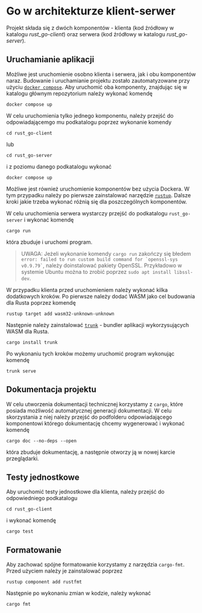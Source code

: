 # Go w architekturze klient-serwer

Projekt składa się z dwóch komponentów - klienta (kod źródłowy w katalogu *rust_go-client*) oraz serwera (kod źródłowy w katalogu *rust_go-server*). 

## Uruchamianie aplikacji

Możliwe jest uruchomienie osobno klienta i serwera, jak i obu komponentów naraz. Budowanie i uruchamianie projektu zostało zautomatyzowane przy użyciu [`docker compose`](https://docs.docker.com/compose/install/). Aby uruchomić oba komponenty, znajdując się w katalogu głównym repozytorium należy wykonać komendę

```
docker compose up
```

W celu uruchomienia tylko jednego komponentu, należy przejść do odpowiadającemgo mu podkatalogu poprzez wykonanie komendy 

```
cd rust_go-client
```

lub 

```
cd rust_go-server
``` 

i z poziomu danego podkatalogu wykonać

```
docker compose up
```

Możliwe jest również uruchomienie komponentów bez użycia Dockera. W tym przypadku należy po pierwsze zainstalować narzędzie [`rustup`](https://www.rust-lang.org/tools/install). Dalsze kroki jakie trzeba wykonać różnią się dla poszczególnych komponentów.

W celu uruchomienia serwera wystarczy przejść do podkatalogu `rust_go-server` i wykonać komendę

```
cargo run
```

która zbuduje i uruchomi program.

> UWAGA: Jeżeli wykonanie komendy `cargo run` zakończy się błedem ``` error: failed to run custom build command for `openssl-sys v0.9.79` ```, należy doinstalować pakiety OpenSSL. Przykładowo w systemie Ubuntu można to zrobić poprzez `sudo apt install libssl-dev`. 

W przypadku klienta przed uruchomieniem należy wykonać kilka dodatkowych kroków. Po pierwsze należy dodać WASM jako cel budowania dla Rusta poprzez komendę

```
rustup target add wasm32-unknown-unknown
```

Następnie należy zainstalować [`trunk`](https://trunkrs.dev/) - bundler aplikacji wykorzysujących WASM dla Rusta.

```
cargo install trunk
```

Po wykonaniu tych kroków możemy uruchomić program wykonując komendę

```
trunk serve
```

## Dokumentacja projektu

W celu utworzenia dokumentacji technicznej korzystamy z `cargo`, które posiada możliwość automatycznej generacji dokumentacji. W celu skorzystania z niej należy przejść do podfolderu odpowiadającego komponentowi którego dokumentację chcemy wygenerować i wykonać komendę

```
cargo doc --no-deps --open
```

która zbuduje dokumentację, a następnie otworzy ją w nowej karcie przeglądarki.

## Testy jednostkowe

Aby uruchomić testy jednostkowe dla klienta, należy przejść do odpowiedniego podkatalogu

```
cd rust_go-client
```

i wykonać komendę

```
cargo test
```

## Formatowanie

Aby zachować spójne formatowanie korzystamy z narzędzia `cargo-fmt`. Przed użyciem należy je zainstalować poprzez

```
rustup component add rustfmt
```

Następnie po wykonaniu zmian w kodzie, należy wykonać

```
cargo fmt
```
